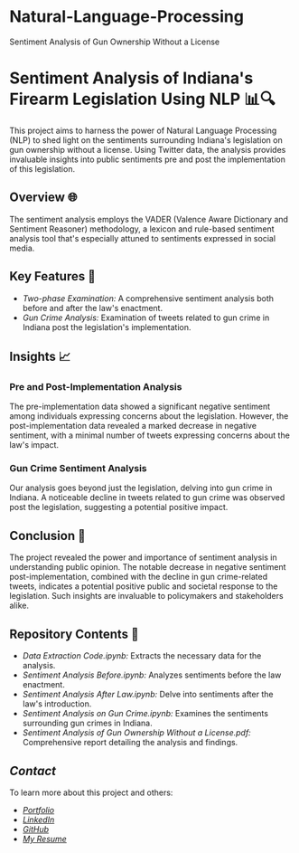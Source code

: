 # Natural-Language-Processing
Sentiment Analysis of Gun Ownership Without a License 


# Sentiment Analysis of Indiana's Firearm Legislation Using NLP 📊🔍

This project aims to harness the power of Natural Language Processing (NLP) to shed light on the sentiments surrounding Indiana's legislation on gun ownership without a license. Using Twitter data, the analysis provides invaluable insights into public sentiments pre and post the implementation of this legislation.


## Overview 🌐

The sentiment analysis employs the VADER (Valence Aware Dictionary and Sentiment Reasoner) methodology, a lexicon and rule-based sentiment analysis tool that's especially attuned to sentiments expressed in social media.

## Key Features 🌟

- *Two-phase Examination:* A comprehensive sentiment analysis both before and after the law's enactment.
- *Gun Crime Analysis:* Examination of tweets related to gun crime in Indiana post the legislation's implementation.

## Insights 📈

### Pre and Post-Implementation Analysis

The pre-implementation data showed a significant negative sentiment among individuals expressing concerns about the legislation. However, the post-implementation data revealed a marked decrease in negative sentiment, with a minimal number of tweets expressing concerns about the law's impact.

### Gun Crime Sentiment Analysis

Our analysis goes beyond just the legislation, delving into gun crime in Indiana. A noticeable decline in tweets related to gun crime was observed post the legislation, suggesting a potential positive impact.

## Conclusion 📜

The project revealed the power and importance of sentiment analysis in understanding public opinion. The notable decrease in negative sentiment post-implementation, combined with the decline in gun crime-related tweets, indicates a potential positive public and societal response to the legislation. Such insights are invaluable to policymakers and stakeholders alike.

## Repository Contents 📂

- *Data Extraction Code.ipynb:* Extracts the necessary data for the analysis.
- *Sentiment Analysis Before.ipynb:* Analyzes sentiments before the law enactment.
- *Sentiment Analysis After Law.ipynb:* Delve into sentiments after the law's introduction.
- *Sentiment Analysis on Gun Crime.ipynb:* Examines the sentiments surrounding gun crimes in Indiana.
- *Sentiment Analysis of Gun Ownership Without a License.pdf:* Comprehensive report detailing the analysis and findings.

## *Contact*

To learn more about this project and others:

- [*Portfolio*](https://yashspatel.netlify.app/)
- [*LinkedIn*](https://www.linkedin.com/in/yashsanjaykumarpatel/)
- [*GitHub*](https://github.com/yashspatel)
- [*My Resume*](https://yashspatel.netlify.app/images/Yash's%20Resume.pdf) 
